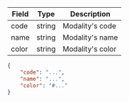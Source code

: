| Field | Type | Description |
| --- | --- | --- |
| code | string | Modality's code |
| name | string | Modality's name |
| color | string | Modality's color |
```json
{
    "code": "...",
    "name": "...",
    "color": "#..."
}